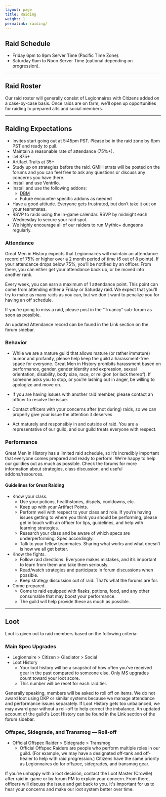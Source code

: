 ```yaml
---
layout: page
title: Raiding
weight: 1
permalink: raiding/
---
```


## Raid Schedule
- Friday 6pm to 9pm Server Time (Pacific Time Zone).
- Saturday 9am to Noon Server Time (optional depending on progression).

<hr class="divider">

## Raid Roster

Our raid roster will generally consist of Legionnaires with Citizens added on a case-by-case basis. Once raids are on farm, we’ll open up opportunities for raiding to prepared alts and social members.

<hr class="divider">

## Raiding Expectations
- Invites start going out at 5:45pm PST. Please be in the raid zone by 6pm PST and ready to pull.
- Maintain a reasonable rate of attendance (75%+).
- ilvl 875+
- Artifact Traits at 35+
- Study up on strategies before the raid. GMiH strats will be posted on the forums and you can feel free to ask any questions or discuss any concerns you have there.
- Install and use Ventrilo.
- Install and use the following addons:
  - [DBM](https://mods.curse.com/addons/wow/deadly-boss-mods)
  - Future encounter-specific addons as needed
- Have a good attitude. Everyone gets frustrated, but don’t take it out on your teammates.
- RSVP to raids using the in-game calendar. RSVP by midnight each Wednesday to secure your raid spot.
- We highly encourage all of our raiders to run Mythic+ dungeons regularly.

### Attendance

Great Men in History expects that Legionnaires will maintain an attendance record of 75% or higher over a 2 month period of time (6 out of 8 points). If your attendance drops below 75%, you’ll be notified by an officer. From there, you can either get your attendance back up, or be moved into another rank.

Every week, you can earn a maximum of 1 attendance point. This point can come from attending either a Friday or Saturday raid. We expect that you'll try to make as many raids as you can, but we don't want to penalize you for having an off schedule.

If you’re going to miss a raid, please post in the “Truancy” sub-forum as soon as possible.

An updated Attendance record can be found in the Link section on the forum sidebar.

### Behavior
- While we are a mature guild that allows mature (or rather immature) humor and profanity, please help keep the guild a harassment-free space for everyone. Great Men in History prohibits harassment based on performance, gender, gender identity and expression, sexual orientation, disability, body size, race, or religion (or lack thereof). If someone asks you to stop, or you’re lashing out in anger, be willing to apologize and move on.

- If you are having issues with another raid member, please contact an officer to resolve the issue.

- Contact officers with your concerns after (not during) raids, so we can properly give your issue the attention it deserves.

- Act maturely and responsibly in and outside of raid. You are a representative of our guild, and our guild treats everyone with respect.

### Performance
Great Men in History has a limited raid schedule, so it’s incredibly important that everyone comes prepared and ready to perform. We’re happy to help our guildies out as much as possible. Check the forums for more information about strategies, class discussion, and useful addons/resources.

#### Guidelines for Great Raiding

- Know your class. 
  - Use your potions, healthstones, dispels, cooldowns, etc.
  - Keep up with your Artifact Points.
  - Perform well with respect to your class and role. If you’re having issues getting to where you think you should be performing, please get in touch with an officer for tips, guidelines, and help with learning strategies.
  - Research your class and be aware of which specs are underperforming. Spec accordingly.
  - Talk to your fellow teammates. Sharing what works and what doesn’t is how we all get better.
- Know the fights.
  - Follow raid directions. Everyone makes mistakes, and it’s important to learn from them and take them seriously.
  - Read/watch strategies and participate in forum discussions when possible.
  - Keep strategy discussion out of raid. That’s what the forums are for.
- Come prepared.
  - Come to raid equipped with flasks, potions, food, and any other consumable that may boost your performance.
  - The guild will help provide these as much as possible.

<hr class="divider">

## Loot
Loot is given out to raid members based on the following criteria:

### Main Spec Upgrades

- Legionnaire > Citizen > Gladiator > Social
- Loot History 
  - Your loot history will be a snapshot of how often you’ve received gear in the past compared to someone else. Only MS upgrades count toward your loot score.
  - This number will be reset for each raid tier.

Generally speaking, members will be asked to roll off on items. We do not award loot using DKP or similar systems because we manage attendance and performance issues separately. If Loot History gets too unbalanced, we may award gear without a roll-off to help correct the imbalance. An updated account of the guild's Loot History can be found in the Link section of the forum sidebar.

### Offspec, Sidegrade, and Transmog — Roll-off
- Official Offspec Raider > Sidegrade > Transmog
  - Official Offspec Raiders are people who perform multiple roles in our guild. (For example, we may have a designated off-tank and off-healer to help with raid progression.) Citizens have the same priority as Legionnaires do for offspec, sidegrades, and transmog gear.

If you’re unhappy with a loot decision, contact the Loot Master (Crowlle) after raid in-game or by forum PM to explain your concern. From there, officers will discuss the issue and get back to you. It's important for us to hear your concerns and make our loot system better over time.
